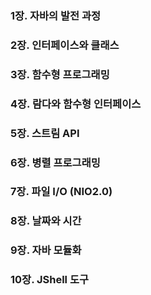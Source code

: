 ### 1장. 자바의 발전 과정

### 2장. 인터페이스와 클래스

### 3장. 함수형 프로그래밍

### 4장. 람다와 함수형 인터페이스

### 5장. 스트림 API

### 6장. 병렬 프로그래밍

### 7장. 파일 I/O (NIO2.0)

### 8장. 날짜와 시간

### 9장. 자바 모듈화

### 10장. JShell 도구